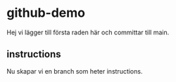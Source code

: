 # github-demo

Hej vi lägger till första raden här och committar till main.

## instructions

Nu skapar vi en branch som heter instructions. 


